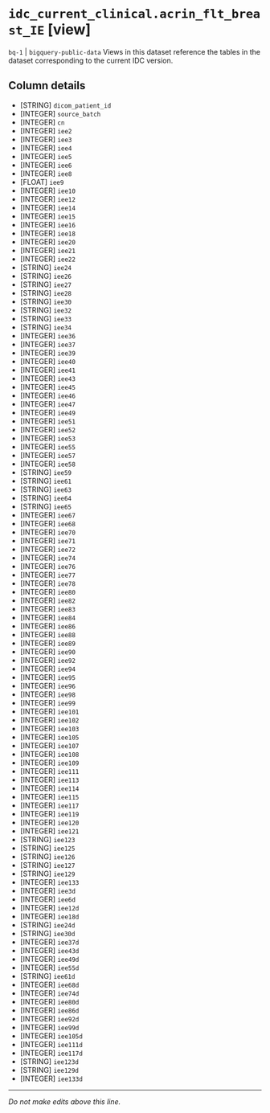 # `idc_current_clinical.acrin_flt_breast_IE` [view]
`bq-1` | `bigquery-public-data`
Views in this dataset reference the tables in the dataset corresponding to the current IDC version.

## Column details
* [STRING]    `dicom_patient_id`
* [INTEGER]   `source_batch`
* [INTEGER]   `cn`
* [INTEGER]   `iee2`
* [INTEGER]   `iee3`
* [INTEGER]   `iee4`
* [INTEGER]   `iee5`
* [INTEGER]   `iee6`
* [INTEGER]   `iee8`
* [FLOAT]     `iee9`
* [INTEGER]   `iee10`
* [INTEGER]   `iee12`
* [INTEGER]   `iee14`
* [INTEGER]   `iee15`
* [INTEGER]   `iee16`
* [INTEGER]   `iee18`
* [INTEGER]   `iee20`
* [INTEGER]   `iee21`
* [INTEGER]   `iee22`
* [STRING]    `iee24`
* [STRING]    `iee26`
* [STRING]    `iee27`
* [STRING]    `iee28`
* [STRING]    `iee30`
* [STRING]    `iee32`
* [STRING]    `iee33`
* [STRING]    `iee34`
* [INTEGER]   `iee36`
* [INTEGER]   `iee37`
* [INTEGER]   `iee39`
* [INTEGER]   `iee40`
* [INTEGER]   `iee41`
* [INTEGER]   `iee43`
* [INTEGER]   `iee45`
* [INTEGER]   `iee46`
* [INTEGER]   `iee47`
* [INTEGER]   `iee49`
* [INTEGER]   `iee51`
* [INTEGER]   `iee52`
* [INTEGER]   `iee53`
* [INTEGER]   `iee55`
* [INTEGER]   `iee57`
* [INTEGER]   `iee58`
* [STRING]    `iee59`
* [STRING]    `iee61`
* [STRING]    `iee63`
* [STRING]    `iee64`
* [STRING]    `iee65`
* [INTEGER]   `iee67`
* [INTEGER]   `iee68`
* [INTEGER]   `iee70`
* [INTEGER]   `iee71`
* [INTEGER]   `iee72`
* [INTEGER]   `iee74`
* [INTEGER]   `iee76`
* [INTEGER]   `iee77`
* [INTEGER]   `iee78`
* [INTEGER]   `iee80`
* [INTEGER]   `iee82`
* [INTEGER]   `iee83`
* [INTEGER]   `iee84`
* [INTEGER]   `iee86`
* [INTEGER]   `iee88`
* [INTEGER]   `iee89`
* [INTEGER]   `iee90`
* [INTEGER]   `iee92`
* [INTEGER]   `iee94`
* [INTEGER]   `iee95`
* [INTEGER]   `iee96`
* [INTEGER]   `iee98`
* [INTEGER]   `iee99`
* [INTEGER]   `iee101`
* [INTEGER]   `iee102`
* [INTEGER]   `iee103`
* [INTEGER]   `iee105`
* [INTEGER]   `iee107`
* [INTEGER]   `iee108`
* [INTEGER]   `iee109`
* [INTEGER]   `iee111`
* [INTEGER]   `iee113`
* [INTEGER]   `iee114`
* [INTEGER]   `iee115`
* [INTEGER]   `iee117`
* [INTEGER]   `iee119`
* [INTEGER]   `iee120`
* [INTEGER]   `iee121`
* [STRING]    `iee123`
* [STRING]    `iee125`
* [STRING]    `iee126`
* [STRING]    `iee127`
* [STRING]    `iee129`
* [INTEGER]   `iee133`
* [INTEGER]   `iee3d`
* [INTEGER]   `iee6d`
* [INTEGER]   `iee12d`
* [INTEGER]   `iee18d`
* [STRING]    `iee24d`
* [STRING]    `iee30d`
* [INTEGER]   `iee37d`
* [INTEGER]   `iee43d`
* [INTEGER]   `iee49d`
* [INTEGER]   `iee55d`
* [STRING]    `iee61d`
* [INTEGER]   `iee68d`
* [INTEGER]   `iee74d`
* [INTEGER]   `iee80d`
* [INTEGER]   `iee86d`
* [INTEGER]   `iee92d`
* [INTEGER]   `iee99d`
* [INTEGER]   `iee105d`
* [INTEGER]   `iee111d`
* [INTEGER]   `iee117d`
* [STRING]    `iee123d`
* [STRING]    `iee129d`
* [INTEGER]   `iee133d`

-------------------------------------------------------------------------------
*Do not make edits above this line.*
